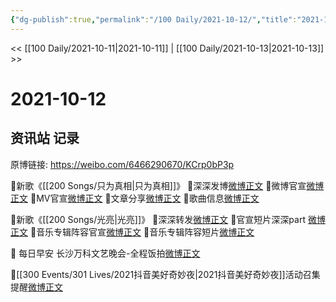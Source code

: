 ```yaml
---
{"dg-publish":true,"permalink":"/100 Daily/2021-10-12/","title":"2021-10-12","created":"2023-04-10T15:14:17.487+08:00","updated":"2023-04-10T15:14:38.973+08:00"}
---
```



<< [[100 Daily/2021-10-11\|2021-10-11]] | [[100 Daily/2021-10-13\|2021-10-13]] >>

# 2021-10-12

## 资讯站 记录

原博链接: https://weibo.com/6466290670/KCrp0bP3p

🌟新歌《[[200 Songs/只为真相\|只为真相]]》
💫深深发博[微博正文](https://m.weibo.cn/6466290670/4691468822513824)
💫微博官宣[微博正文](https://m.weibo.cn/6466290670/4691420751334141)
💫MV官宣[微博正文](https://m.weibo.cn/6466290670/4691411376539127)
💫文章分享[微博正文](https://m.weibo.cn/6466290670/4691488133089889)
💫歌曲信息[微博正文](https://m.weibo.cn/6466290670/4691266623768210)

🌟新歌《[[200 Songs/光亮\|光亮]]》
💫深深转发[微博正文](https://m.weibo.cn/6466290670/4691546353701181)
💫官宣短片深深part [微博正文](https://m.weibo.cn/6466290670/4691446362541385)
💫音乐专辑阵容官宣[微博正文](https://m.weibo.cn/6466290670/4691419833044369)
💫音乐专辑阵容短片[微博正文](https://m.weibo.cn/6466290670/4691412597607018)

🌟 每日早安
长沙万科文艺晚会-全程饭拍[微博正文](https://m.weibo.cn/6466290670/4691393807124330)

🌟[[300 Events/301 Lives/2021抖音美好奇妙夜\|2021抖音美好奇妙夜]]活动召集提醒[微博正文](https://m.weibo.cn/6466290670/4691403550753150)
